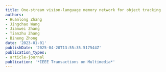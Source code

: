 ```yaml
---
title: One-stream vision-language memory network for object tracking
authors:
- Huanlong Zhang
- Jingchao Wang
- Jianwei Zhang
- Tianzhu Zhang
- Bineng Zhong
date: '2023-01-01'
publishDate: '2025-04-20T13:55:35.517544Z'
publication_types:
- article-journal
publication: '*IEEE Transactions on Multimedia*'
---
```


